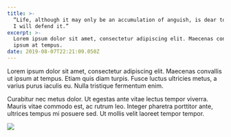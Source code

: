 ```yaml
---
title: >-
  “Life, although it may only be an accumulation of anguish, is dear to me, and
  I will defend it.”
excerpt: >-
  Lorem ipsum dolor sit amet, consectetur adipiscing elit. Maecenas convallis ut
  ipsum at tempus. 
date: 2019-08-07T22:21:09.050Z
---
```

Lorem ipsum dolor sit amet, consectetur adipiscing elit. Maecenas convallis ut ipsum at tempus. Etiam quis diam turpis. Fusce luctus ultricies metus, a varius purus iaculis eu. Nulla tristique fermentum enim.

 Curabitur nec metus dolor. Ut egestas ante vitae lectus tempor viverra. Mauris vitae commodo est, ac rutrum leo. Integer pharetra porttitor ante, ultrices tempus mi posuere sed. Ut mollis velit laoreet tempor tempor.

![](/uploads/frankenstein-1200-1200-675-675-crop-000000.jpg)
